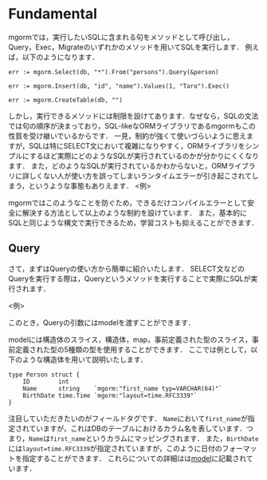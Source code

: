 # Fundamental

mgormでは，実行したいSQLに含まれる句をメソッドとして呼び出し，Query，Exec，Migrateのいずれかのメソッドを用いてSQLを実行します．
例えば，以下のようになります．
```
err := mgorm.Select(db, "*").From("persons").Query(&person)

err := mgorm.Insert(db, "id", "name").Values(1, "Taro").Exec()

err := mgorm.CreateTable(db, "")
```

しかし，実行できるメソッドには制限を設けてあります．なぜなら，SQLの文法では句の順序が決まっており，SQL-likeなORMライブラリであるmgormもこの性質を受け継いでいるからです．
一見，制約が強くて使いづらいように思えますが，SQLは特にSELECT文において複雑になりやすく，ORMライブラリをシンプルにするほど実際にどのようなSQLが実行されているのかが分かりにくくなります．
また，どのようなSQLが実行されているかわからないと，ORMライブラリに詳しくない人が使い方を誤ってしまいランタイムエラーが引き起こされてしまう，というような事態もありえます．
<例>

mgormではこのようなことを防ぐため，できるだけコンパイルエラーとして安全に解決する方法として以上のような制約を設けています．
また，基本的にSQLと同じような構文で実行できるため，学習コストも抑えることができます．


## Query
さて，まずはQueryの使い方から簡単に紹介いたします．
SELECT文などのQueryを実行する際は，Queryというメソッドを実行することで実際にSQLが実行されます．

<例>

このとき，Queryの引数にはmodelを渡すことができます．

modelには構造体のスライス，構造体，map，事前定義された型のスライス，事前定義された型の5種類の型を使用することができます．
ここでは例として，以下のような構造体を用いて説明いたします．
```
type Person struct {
	ID        int
	Name      string    `mgorm:"first_name typ=VARCHAR(64)"`
	BirthDate time.Time `mgorm:"layout=time.RFC3339"`
}
```
注目していただきたいのがフィールドタグです．
`Name`において`first_name`が指定されていますが，これはDBのテーブルにおけるカラム名を表しています．つまり，`Name`は`first_name`というカラムにマッピングされます．
また，`BirthDate`には`layout=time.RFC3339`が指定されていますが，このように日付のフォーマットを指定することができます．
これらについての詳細はは[model]()に記載されています．
